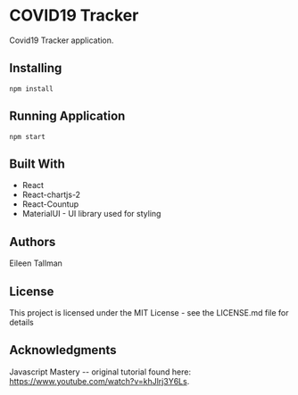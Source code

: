 # COVID19 Tracker
Covid19 Tracker application.

## Installing
    npm install

## Running Application
    npm start

## Built With
* React
* React-chartjs-2
* React-Countup
* MaterialUI - UI library used for styling

## Authors
Eileen Tallman

## License
This project is licensed under the MIT License - see the LICENSE.md file for details

## Acknowledgments
Javascript Mastery -- original tutorial found here: https://www.youtube.com/watch?v=khJlrj3Y6Ls.
